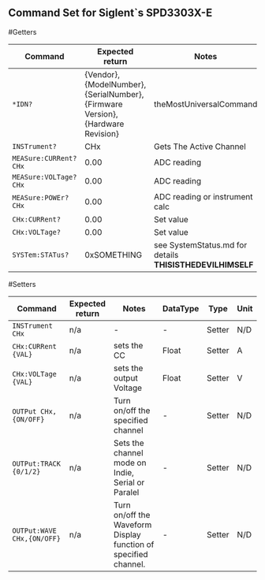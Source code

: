 ## Command Set for Siglent`s SPD3303X-E


#Getters

| Command | Expected return |Notes| DataType | Type |Unit
|---|---|---|---|---|---|
| `*IDN?` | {Vendor},{ModelNumber},{SerialNumber},{Firmware Version},{Hardware Revision}|theMostUniversalCommand | String | Getter |N/D|
| `INSTrument?` | CHx |Gets The Active Channel| String | Getter |N/D|
| `MEASure:CURRent? CHx` | 0.00 |ADC reading| Float | Getter | A |
| `MEASure:VOLTage? CHx` | 0.00 |ADC reading| Float | Getter |V |
| `MEASure:POWEr? CHx` | 0.00 |ADC reading or instrument calc| Float | Getter |W|
| `CHx:CURRent?` | 0.00 |Set value| Float | Getter |A|
| `CHx:VOLTage?` |0.00 |Set value| Float | Getter |V|
|`SYSTem:STATus?`|0xSOMETHING|see SystemStatus.md for details  **THISISTHEDEVILHIMSELF**|HEX|Getter|N/D

#Setters

| Command | Expected return |Notes| DataType | Type |Unit
|---|---|---|---|---|---|
| `INSTrument CHx` | n/a | - |-| Setter |N/D|
|`CHx:CURRent {VAL}`|n/a|sets the CC|Float|Setter|A|
|`CHx:VOLTage {VAL}`|n/a|sets the output Voltage|Float|Setter|V|
|`OUTPut CHx,{ON/OFF}`|n/a|Turn on/off the specified channel|-|Setter|N/D|
|`OUTPut:TRACK {0/1/2}`|n/a|Sets the channel mode on Indie, Serial or Paralel|-|Setter|N/D|
|`OUTPut:WAVE CHx,{ON/OFF}`|n/a| Turn on/off the Waveform Display function of specified channel.|-|Setter|N/D|

